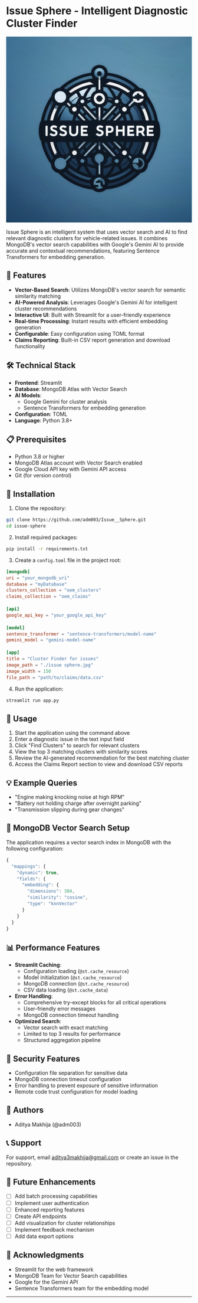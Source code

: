 # Issue Sphere - Intelligent Diagnostic Cluster Finder

![Issue Sphere Logo](./issue%20sphere.jpg)

Issue Sphere is an intelligent system that uses vector search and AI to find relevant diagnostic clusters for vehicle-related issues. It combines MongoDB's vector search capabilities with Google's Gemini AI to provide accurate and contextual recommendations, featuring Sentence Transformers for embedding generation.

## 🚀 Features

- **Vector-Based Search**: Utilizes MongoDB's vector search for semantic similarity matching
- **AI-Powered Analysis**: Leverages Google's Gemini AI for intelligent cluster recommendations
- **Interactive UI**: Built with Streamlit for a user-friendly experience
- **Real-time Processing**: Instant results with efficient embedding generation
- **Configurable**: Easy configuration using TOML format
- **Claims Reporting**: Built-in CSV report generation and download functionality

## 🛠️ Technical Stack

- **Frontend**: Streamlit
- **Database**: MongoDB Atlas with Vector Search
- **AI Models**: 
  - Google Gemini for cluster analysis
  - Sentence Transformers for embedding generation
- **Configuration**: TOML
- **Language**: Python 3.8+

## 📋 Prerequisites

- Python 3.8 or higher
- MongoDB Atlas account with Vector Search enabled
- Google Cloud API key with Gemini API access
- Git (for version control)

## 🔧 Installation

1. Clone the repository:
```bash
git clone https://github.com/adm003/Issue__Sphere.git
cd issue-sphere
```

2. Install required packages:
```bash
pip install -r requirements.txt
```

3. Create a `config.toml` file in the project root:
```toml
[mongodb]
uri = "your_mongodb_uri"
database = "myDatabase"
clusters_collection = "oem_clusters"
claims_collection = "oem_claims"

[api]
google_api_key = "your_google_api_key"

[model]
sentence_transformer = "sentence-transformers/model-name"
gemini_model = "gemini-model-name"

[app]
title = "Cluster Finder for issues"
image_path = "./issue sphere.jpg"
image_width = 150
file_path = "path/to/claims/data.csv"
```

4. Run the application:
```bash
streamlit run app.py
```

## 🚀 Usage

1. Start the application using the command above
2. Enter a diagnostic issue in the text input field
3. Click "Find Clusters" to search for relevant clusters
4. View the top 3 matching clusters with similarity scores
5. Review the AI-generated recommendation for the best matching cluster
6. Access the Claims Report section to view and download CSV reports

## 💡 Example Queries

- "Engine making knocking noise at high RPM"
- "Battery not holding charge after overnight parking"
- "Transmission slipping during gear changes"

## 🔄 MongoDB Vector Search Setup

The application requires a vector search index in MongoDB with the following configuration:

```javascript
{
  "mappings": {
    "dynamic": true,
    "fields": {
      "embedding": {
        "dimensions": 384,
        "similarity": "cosine",
        "type": "knnVector"
      }
    }
  }
}
```

## 📊 Performance Features

- **Streamlit Caching**: 
  - Configuration loading (`@st.cache_resource`)
  - Model initialization (`@st.cache_resource`)
  - MongoDB connection (`@st.cache_resource`)
  - CSV data loading (`@st.cache_data`)
- **Error Handling**:
  - Comprehensive try-except blocks for all critical operations
  - User-friendly error messages
  - MongoDB connection timeout handling
- **Optimized Search**:
  - Vector search with exact matching
  - Limited to top 3 results for performance
  - Structured aggregation pipeline

## 🔐 Security Features

- Configuration file separation for sensitive data
- MongoDB connection timeout configuration
- Error handling to prevent exposure of sensitive information
- Remote code trust configuration for model loading

## 👥 Authors

- Aditya Makhija (@adm003)

## 📞 Support

For support, email aditya3makhija@gmail.com or create an issue in the repository.

## 🔮 Future Enhancements

- [ ] Add batch processing capabilities
- [ ] Implement user authentication
- [ ] Enhanced reporting features
- [ ] Create API endpoints
- [ ] Add visualization for cluster relationships
- [ ] Implement feedback mechanism
- [ ] Add data export options

## 🙏 Acknowledgments

- Streamlit for the web framework
- MongoDB Team for Vector Search capabilities
- Google for the Gemini API
- Sentence Transformers team for the embedding model

---